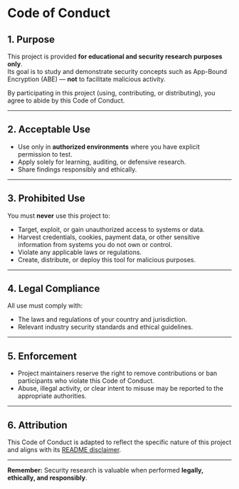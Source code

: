 # Code of Conduct

## 1. Purpose
This project is provided **for educational and security research purposes only**.  
Its goal is to study and demonstrate security concepts such as App-Bound Encryption (ABE) — **not** to facilitate malicious activity.

By participating in this project (using, contributing, or distributing), you agree to abide by this Code of Conduct.

---

## 2. Acceptable Use
- Use only in **authorized environments** where you have explicit permission to test.  
- Apply solely for learning, auditing, or defensive research.  
- Share findings responsibly and ethically.

---

## 3. Prohibited Use
You must **never** use this project to:
- Target, exploit, or gain unauthorized access to systems or data.
- Harvest credentials, cookies, payment data, or other sensitive information from systems you do not own or control.
- Violate any applicable laws or regulations.
- Create, distribute, or deploy this tool for malicious purposes.

---

## 4. Legal Compliance
All use must comply with:
- The laws and regulations of your country and jurisdiction.
- Relevant industry security standards and ethical guidelines.

---

## 5. Enforcement
- Project maintainers reserve the right to remove contributions or ban participants who violate this Code of Conduct.
- Abuse, illegal activity, or clear intent to misuse may be reported to the appropriate authorities.

---

## 6. Attribution
This Code of Conduct is adapted to reflect the specific nature of this project and aligns with its [README disclaimer](README.md).

---

**Remember:** Security research is valuable when performed **legally, ethically, and responsibly**.
